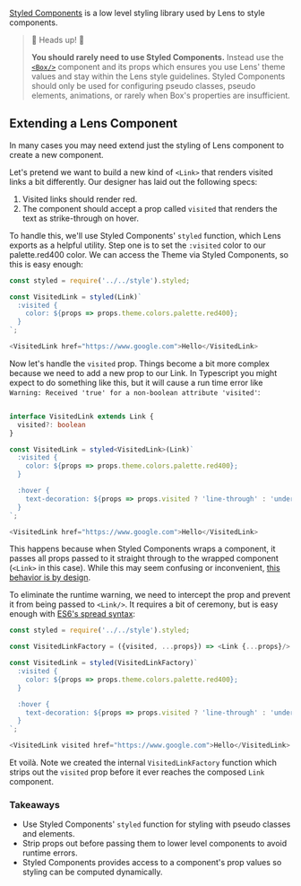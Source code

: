 [Styled Components](https://www.styled-components.com/) is a low level styling
library used by Lens to style components.

> 👋 Heads up! 👋
>
> **You should rarely need to use Styled Components.** Instead use the [`<Box/>`](/#/Components/Layout?id=box)
> component and its props which ensures you use Lens' theme values and
> stay within the Lens style guidelines. Styled Components should only be
> used for configuring pseudo classes, pseudo elements, animations, or rarely
> when Box's properties are insufficient.

## Extending a Lens Component

In many cases you may need extend just the styling of Lens component to create a
new component.

Let's pretend we want to build a new kind of `<Link>` that renders visited links
a bit differently. Our designer has laid out the following specs:

  1. Visited links should render red.
  2. The component should accept a prop called `visited` that renders the text as
   strike-through on hover.

To handle this, we'll use Styled Components' `styled` function, which Lens
exports as a helpful utility. Step one is to set the `:visited` color to our
palette.red400 color. We can access the Theme via Styled Components, so this is
easy enough:

```js
const styled = require('../../style').styled;

const VisitedLink = styled(Link)`
  :visited {
    color: ${props => props.theme.colors.palette.red400};
  }
`;

<VisitedLink href="https://www.google.com">Hello</VisitedLink>
```

Now let's handle the `visited` prop. Things become a bit more complex because we
need to add a new prop to our Link. In Typescript you might expect to do
something like this, but it will cause a run time error like `Warning: Received 'true' for a non-boolean attribute 'visited'`:

```ts noeditor

interface VisitedLink extends Link {
  visited?: boolean
}

const VisitedLink = styled<VisitedLink>(Link)`
  :visited {
    color: ${props => props.theme.colors.palette.red400};
  }

  :hover {
    text-decoration: ${props => props.visited ? 'line-through' : 'underline'};
  }
`;

<VisitedLink href="https://www.google.com">Hello</VisitedLink>
```

This happens because when Styled Components wraps a component, it passes all
props passed to it straight through to the wrapped component (`<Link>` in this
case). While this may seem confusing or inconvenient, [this behavior is by
design](https://www.styled-components.com/docs/basics#passed-props).

To eliminate the runtime warning, we need to intercept the prop and prevent it
from being passed to `<Link/>`. It requires a bit of ceremony, but is easy
enough with [ES6's spread syntax](https://developer.mozilla.org/en-US/docs/Web/JavaScript/Reference/Operators/Spread_syntax):

```js
const styled = require('../../style').styled;

const VisitedLinkFactory = ({visited, ...props}) => <Link {...props}/>

const VisitedLink = styled(VisitedLinkFactory)`
  :visited {
    color: ${props => props.theme.colors.palette.red400};
  }

  :hover {
    text-decoration: ${props => props.visited ? 'line-through' : 'underline'};
  }
`;

<VisitedLink visited href="https://www.google.com">Hello</VisitedLink>
```

Et voilà. Note we created the internal `VisitedLinkFactory` function
which strips out the `visited` prop before it ever reaches the composed `Link`
component.

### Takeaways

  * Use Styled Components' `styled` function for styling with pseudo classes and
   elements.
  * Strip props out before passing them to lower level components to avoid runtime
  errors.
  * Styled Components provides access to a component's prop values so styling can
  be computed dynamically.
